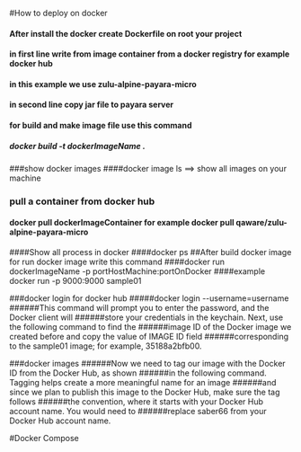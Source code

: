 #How to deploy on docker
#### After install the docker create Dockerfile on root your project
#### in first line write from image container from a docker registry for example docker hub
#### in this example we use zulu-alpine-payara-micro 
#### in second line copy jar file to payara server
#### for build and make image file use this command
##### docker build -t dockerImageName .

###show docker images
####docker image ls  ==> show all images on your machine

### pull a container from docker hub
#### docker pull dockerImageContainer for example docker pull qaware/zulu-alpine-payara-micro

####Show all process in docker
####docker ps 
##After build docker image for run docker image write this command
####docker run dockerImageName -p portHostMachine:portOnDocker
####example docker run -p 9000:9000 sample01

###docker login for docker hub
#####docker login --username=username
######This command will prompt you to enter the password, and the Docker client will
######store your credentials in the keychain. Next, use the following command to find the
######image ID of the Docker image we created before and copy the value of IMAGE ID field
######corresponding to the sample01 image; for example, 35188a2bfb00.

###docker images
######Now we need to tag our image with the Docker ID from the Docker Hub, as shown
######in the following command. Tagging helps create a more meaningful name for an image
######and since we plan to publish this image to the Docker Hub, make sure the tag follows
######the convention, where it starts with your Docker Hub account name. You would need to
######replace saber66 from your Docker Hub account name.
 
#Docker Compose

